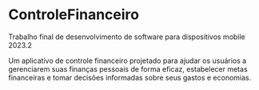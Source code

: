 # ControleFinanceiro
Trabalho final de desenvolvimento de software para dispositivos mobile 2023.2

Um aplicativo de controle financeiro projetado para ajudar os
usuários a gerenciarem suas finanças pessoais de forma eficaz, estabelecer
metas financeiras e tomar decisões informadas sobre seus gastos e economias.
